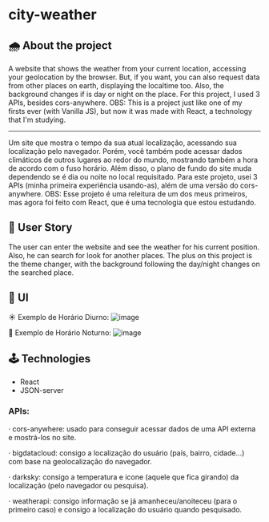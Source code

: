 # city-weather

## 🌧 About the project 
A website that shows the weather from your current location, accessing your geolocation by the browser. But, if you want, you can also request data from other places on earth, displaying the localtime too. Also, the background changes if is day or night on the place. For this project, I used 3 APIs, besides cors-anywhere. 
OBS: This is a project just like one of my firsts ever (with Vanilla JS), but now it was made with React, a technology that I'm studying.
__________________________________________________________________________________________________

Um site que mostra o tempo da sua atual localização, acessando sua localização pelo navegador. Porém, você também pode acessar dados climáticos de outros lugares ao redor do mundo, mostrando também a hora de acordo com o fuso horário. Além disso, o plano de fundo do site muda dependendo se é dia ou noite no local requisitado. Para este projeto, usei 3 APIs (minha primeira experiência usando-as), além de uma versão do cors-anywhere.
OBS: Esse projeto é uma releitura de um dos meus primeiros, mas agora foi feito com React, que é uma tecnologia que estou estudando.

## 🧔 User Story

The user can enter the website and see the weather for his current position. Also, he can search for look for another places. The plus on this project is the theme changer, with the background following the day/night changes on the searched place.

## 🎨 UI
☀️ Exemplo de Horário Diurno:
![image](https://user-images.githubusercontent.com/82226141/135192722-75230479-6629-48a4-aebd-c9df9f4ddbb5.png)

🌙 Exemplo de Horário Noturno:
![image](https://user-images.githubusercontent.com/82226141/135192701-001b77d6-e0c5-4a48-b802-8ec5635360e4.png)


## 🕹️ Technologies

- React
- JSON-server 

### APIs:

· cors-anywhere: usado para conseguir acessar dados de uma API externa e mostrá-los no site.

· bigdatacloud: consigo a localização do usuário (país, bairro, cidade...) com base na geolocalização do navegador.

· darksky: consigo a temperatura e icone (aquele que fica girando) da localização (pelo navegador ou pesquisa).

· weatherapi: consigo informação se já amanheceu/anoiteceu (para o primeiro caso) e consigo a localização do usuário quando pesquisado.
